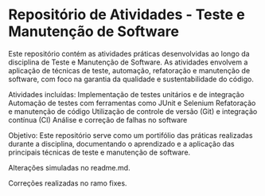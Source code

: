
# Repositório de Atividades - Teste e Manutenção de Software


Este repositório contém as atividades práticas desenvolvidas ao longo da disciplina de Teste e Manutenção de Software. As atividades envolvem a aplicação de técnicas de teste, automação, refatoração e manutenção de software, com foco na garantia da qualidade e sustentabilidade do código.

Atividades incluídas:
Implementação de testes unitários e de integração
Automação de testes com ferramentas como JUnit e Selenium
Refatoração e manutenção de código
Utilização de controle de versão (Git) e integração contínua (CI)
Análise e correção de falhas no software

Objetivo:
Este repositório serve como um portifólio das práticas realizadas durante a disciplina, documentando o aprendizado e a aplicação das principais técnicas de teste e manutenção de software.




Alterações simuladas no readme.md.


Correções realizadas no ramo fixes.



